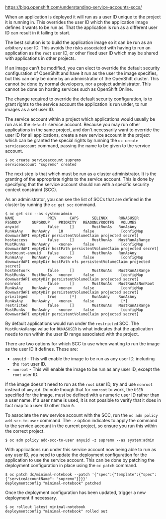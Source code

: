 
https://blog.openshift.com/understanding-service-accounts-sccs/



When an application is deployed it will run as a user ID unique to the project it is running in. This overrides the user ID which the application image defines it wants to be run as. That the application is run as a different user ID can result in it failing to start.

The best solution is to build the application image so it can be run as an arbitrary user ID. This avoids the risks associated with having to run an application as the ``root`` user ID, or other fixed user ID which may be shared with applications in other projects.

If an image can't be modified, you can elect to override the default security configuration of OpenShift and have it run as the user the image specifies, but this can only be done by an administrator of the OpenShift cluster. This cannot be done by normal developers, nor a project administrator. This cannot be done on hosting services such as OpenShift Online.

The change required to override the default security configuration, is to grant rights to the service account the application is run under, to run images as a set user ID.

The service account within a project which applications would usually be run as is the ``default`` service account. Because you may run other applications in the same project, and don't necessarily want to override the user ID for all applications, create a new service account in the project which can be granted the special rights by running the ``oc create serviceaccount`` command, passing the name to be given to the service account.

```
$ oc create serviceaccount supremo
serviceaccount "supremo" created
```

The next step is that which must be run as a cluster administrator. It is the granting of the appropriate rights to the service account. This is done by specifying that the service account should run with a specific security context constraint (SCC).

As an administrator, you can see the list of SCCs that are defined in the cluster by running the ``oc get scc`` command.

```
$ oc get scc --as system:admin
NAME               PRIV      CAPS      SELINUX     RUNASUSER          FSGROUP     SUPGROUP    PRIORITY   READONLYROOTFS   VOLUMES
anyuid             false     []        MustRunAs   RunAsAny           RunAsAny    RunAsAny    10         false            [configMap downwardAPI emptyDir persistentVolumeClaim projected secret]
hostaccess         false     []        MustRunAs   MustRunAsRange     MustRunAs   RunAsAny    <none>     false            [configMap downwardAPI emptyDir hostPath persistentVolumeClaim projected secret]
hostmount-anyuid   false     []        MustRunAs   RunAsAny           RunAsAny    RunAsAny    <none>     false            [configMap downwardAPI emptyDir hostPath nfs persistentVolumeClaim projected secret]
hostnetwork        false     []        MustRunAs   MustRunAsRange     MustRunAs   MustRunAs   <none>     false            [configMap downwardAPI emptyDir persistentVolumeClaim projected secret]
nonroot            false     []        MustRunAs   MustRunAsNonRoot   RunAsAny    RunAsAny    <none>     false            [configMap downwardAPI emptyDir persistentVolumeClaim projected secret]
privileged         true      [*]       RunAsAny    RunAsAny           RunAsAny    RunAsAny    <none>     false            [*]
restricted         false     []        MustRunAs   MustRunAsRange     MustRunAs   RunAsAny    <none>     false            [configMap downwardAPI emptyDir persistentVolumeClaim projected secret]
```

By default applications would run under the ``restricted`` SCC. The ``MustRunAsRange`` value for ``RUNASUSER`` is what indicates that the application needs to run within the user ID range associated with the project.

There are two options for which SCC to use when wanting to run the image as the user ID it defines. These are:

* ``anyuid`` - This will enable the image to be run as any user ID, including the ``root`` user ID.
* ``nonroot`` - This will enable the image to be run as any user ID, except the ``root`` user ID.

If the image doesn't need to run as the ``root`` user ID, try and use ``nonroot`` instead of ``anyuid``. Do note though that for ``nonroot`` to work, the ``USER`` specified for the image, must be defined with a numeric user ID rather than a user name. If a user name is used, it is not possible to verify that it does in fact map to a user ID other than ``0``.

To associate the new service account with the SCC, run the ``oc adm policy add-scc-to-user`` command. The ``-z`` option indicates to apply the command to the service account in the current project, so ensure you run this within the correct project.

```
$ oc adm policy add-scc-to-user anyuid -z supremo --as system:admin
```

With applications run under this service account now being able to run as any user ID, you need to update the deployment configuration for the application to use the service account. This can be done by patching the deployment configuration in place using the ``oc patch`` command.

```
$ oc patch dc/minimal-notebook --patch '{"spec":{"template":{"spec":{"serviceAccountName": "supremo"}}}}'
deploymentconfig "minimal-notebook" patched
```

Once the deployment configuration has been updated, trigger a new deployment if necessary.

```
$ oc rollout latest minimal-notebook
deploymentconfig "minimal-notebook" rolled out
```
